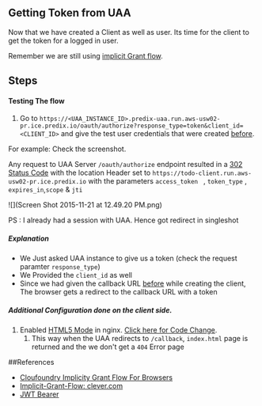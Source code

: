 ## Getting Token from UAA

Now that we have created a Client as well as user. Its time for the client to get the token for a logged in user.

Remember we are still using [implicit Grant flow](https://github.com/cloudfoundry/uaa/blob/master/docs/UAA-APIs.rst#implicit-grant-for-browsers-get-oauthauthorize).


## Steps
#### Testing The flow

1. Go to ` https://<UAA_INSTANCE_ID>.predix-uaa.run.aws-usw02-pr.ice.predix.io/oauth/authorize?response_type=token&client_id=<CLIENT_ID> ` and give the test user credentials that were created [before](./create_dummy_users_in_uaa.md).

For example: Check the screenshot.


Any request to UAA Server ` /oauth/authorize ` endpoint resulted in a [302 Status Code](https://en.wikipedia.org/wiki/HTTP_302) with the location Header set to ` https://todo-client.run.aws-usw02-pr.ice.predix.io ` with the parameters `access_token ` , `token_type` , `expires_in`,`scope` & `jti`


![](Screen Shot 2015-11-21 at 12.49.20 PM.png)


PS : I already had a session with UAA. Hence got redirect in singleshot

##### Explanation
* We Just asked UAA instance to give us a token (check the request paramter ` response_type `)
* We Provided the ` client_id ` as well
* Since we had given the callback URL [before](./registering_client_in_uaa.md) while creating the client, The browser gets a redirect to the callback URL with a token

##### Additional Configuration done on the client side.
1. Enabled [HTML5 Mode](https://docs.angularjs.org/guide/$location) in nginx. [Click here for Code Change](https://github.com/sks/predix-sample/pull/11/files#diff-482fe9fd97c71894541b48caf46732ddR41).
    1. This way when the UAA redirects to ` /callback `, ` index.html ` page is returned and the we don't get a ` 404 ` Error page


##References

* [Cloufoundry Implicity Grant Flow For Browsers](https://github.com/cloudfoundry/uaa/blob/master/docs/UAA-APIs.rst#implicit-grant-for-browsers-get-oauthauthorize)
* [Implicit-Grant-Flow: clever.com](https://dev.clever.com/instant-login/implicit-grant-flow)
* [JWT Bearer](https://bshaffer.github.io/oauth2-server-php-docs/grant-types/jwt-bearer/)
